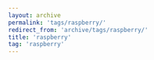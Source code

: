 ```yaml
---
layout: archive
permalink: 'tags/raspberry/'
redirect_from: 'archive/tags/raspberry/'
title: 'raspberry'
tag: 'raspberry'
---
```

